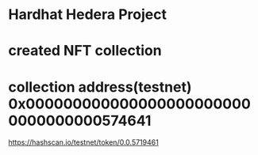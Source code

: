 # Hardhat Hedera Project

# created NFT collection

# collection address(testnet) 0x0000000000000000000000000000000000574641

https://hashscan.io/testnet/token/0.0.5719461
